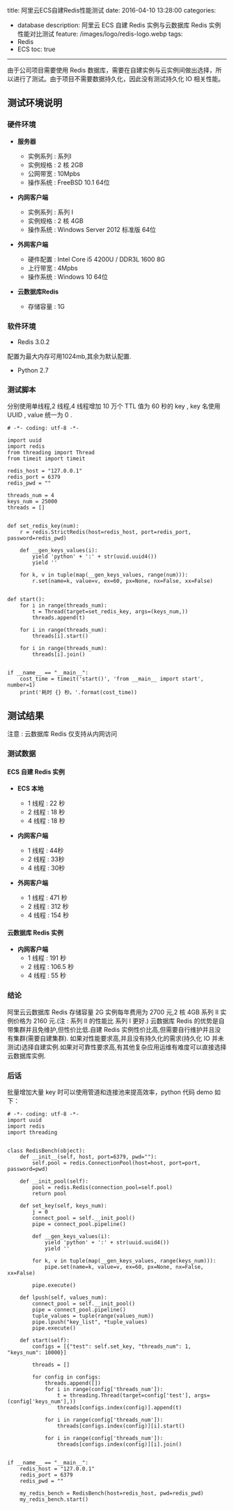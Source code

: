 title: 阿里云ECS自建Redis性能测试
date: 2016-04-10 13:28:00
categories: 
  - database
description: 阿里云 ECS 自建 Redis 实例与云数据库 Redis 实例性能对比测试
feature: /images/logo/redis-logo.webp
tags: 
  - Redis
  - ECS
toc: true
---

由于公司项目需要使用 Redis 数据库，需要在自建实例与云实例间做出选择，所以进行了测试。由于项目不需要数据持久化，因此没有测试持久化 IO 相关性能。

<!-- more -->

<h2 id="env">测试环境说明</h2>

<h3 id="hardware">硬件环境</h3>

* **服务器**
    * 实例系列 : 系列I
    * 实例规格 : 2 核 2GB
    * 公网带宽 : 10Mpbs
    * 操作系统 : FreeBSD 10.1 64位

* **内网客户端**
    * 实例系列 : 系列 I
    * 实例规格 : 2 核 4GB
    * 操作系统 : Windows Server 2012 标准版 64位

* **外网客户端**
    * 硬件配置 : Intel Core i5 4200U / DDR3L 1600 8G
    * 上行带宽 : 4Mpbs
    * 操作系统 : Windows 10 64位

* **云数据库Redis** 

    * 存储容量 : 1G

<h3 id="software">软件环境</h3>

* Redis 3.0.2

配置为最大内存可用1024mb,其余为默认配置.

* Python 2.7

<h3 id="code">测试脚本</h3>

分别使用单线程,2 线程,4 线程增加 10 万个 TTL 值为 60 秒的 key , key 名使用 UUID , value 统一为 0 .

```
# -*- coding: utf-8 -*-

import uuid
import redis
from threading import Thread
from timeit import timeit

redis_host = "127.0.0.1"
redis_port = 6379
redis_pwd = ""

threads_num = 4
keys_num = 25000
threads = []


def set_redis_key(num):
    r = redis.StrictRedis(host=redis_host, port=redis_port, password=redis_pwd)

    def __gen_keys_values(i):
        yield 'python' + ':' + str(uuid.uuid4())
        yield ''

    for k, v in tuple(map(__gen_keys_values, range(num))):
        r.set(name=k, value=v, ex=60, px=None, nx=False, xx=False)


def start():
    for i in range(threads_num):
        t = Thread(target=set_redis_key, args=(keys_num,))
        threads.append(t)

    for i in range(threads_num):
        threads[i].start()

    for i in range(threads_num):
        threads[i].join()


if __name__ == "__main__":
    cost_time = timeit('start()', 'from __main__ import start', number=1)
    print('耗时 {} 秒。'.format(cost_time))
```

<h2 id="result">测试结果</h2>

注意 : 云数据库 Redis 仅支持从内网访问

<h3 id="table">测试数据</h3>

<h4 id="redisonecs">ECS 自建 Redis 实例</h4>

* **ECS 本地**
    * 1 线程 : 22 秒
    * 2 线程 : 18 秒
    * 4 线程 : 18 秒

* **内网客户端**
    * 1 线程 : 44秒
    * 2 线程 : 33秒
    * 4 线程 : 30秒

* **外网客户端**
    * 1 线程 : 471 秒
    * 2 线程 : 312 秒
    * 4 线程 : 154 秒

<h4 id="redisonyun">云数据库 Redis 实例</h4>

* **内网客户端**
    * 1 线程 : 191 秒
    * 2 线程 : 106.5 秒
    * 4 线程 : 55 秒

<h3 id="expiry">结论</h3>

阿里云云数据库 Redis 存储容量 2G 实例每年费用为 2700 元,2 核 4GB 系列 II 实例价格为 2160 元.(注 : 系列 II 的性能比 系列 I 更好.)
云数据库 Redis 的优势是自带集群并且免维护,但性价比低.自建 Redis 实例性价比高,但需要自行维护并且没有集群(需要自建集群).
如果对性能要求高,并且没有持久化的需求(持久化 IO 并未测试)选择自建实例.如果对可靠性要求高,有其他复杂应用运维有难度可以直接选择云数据库实例.

<h3 id="other">后话</h3>

批量增加大量 key 时可以使用管道和连接池来提高效率，python 代码 demo 如下：
```
# -*- coding: utf-8 -*-
import uuid
import redis
import threading


class RedisBench(object):
    def __init__(self, host, port=6379, pwd=""):
        self.pool = redis.ConnectionPool(host=host, port=port, password=pwd)

    def __init_pool(self):
        pool = redis.Redis(connection_pool=self.pool)
        return pool

    def set_key(self, keys_num):
        j = 0
        connect_pool = self.__init_pool()
        pipe = connect_pool.pipeline()

        def __gen_keys_values(i):
            yield 'python' + ':' + str(uuid.uuid4())
            yield ''

        for k, v in tuple(map(__gen_keys_values, range(keys_num))):
            pipe.set(name=k, value=v, ex=60, px=None, nx=False, xx=False)

        pipe.execute()

    def lpush(self, values_num):
        connect_pool = self.__init_pool()
        pipe = connect_pool.pipeline()
        tuple_values = tuple(range(values_num))
        pipe.lpush("key_list", *tuple_values)
        pipe.execute()

    def start(self):
        configs = [{"test": self.set_key, "threads_num": 1, "keys_num": 10000}]

        threads = []

        for config in configs:
            threads.append([])
            for i in range(config['threads_num']):
                t = threading.Thread(target=config['test'], args=(config['keys_num'],))
                threads[configs.index(config)].append(t)

            for i in range(config['threads_num']):
                threads[configs.index(config)][i].start()

            for i in range(config['threads_num']):
                threads[configs.index(config)][i].join()


if __name__ == "__main__":
    redis_host = "127.0.0.1"
    redis_port = 6379
    redis_pwd = ""

    my_redis_bench = RedisBench(host=redis_host, pwd=redis_pwd)
    my_redis_bench.start()

```
